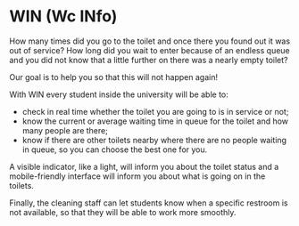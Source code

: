 # WIN (Wc INfo)

How many times did you go to the toilet and once there you found out it was out of service? How long did you wait to enter because of an endless queue and you did not know that a little further on there was a nearly empty toilet?

Our goal is to help you so that this will not happen again!

With WIN every student inside the university will be able to:
- check in real time whether the toilet you are going to is in service or not;
- know the current or average waiting time in queue for the toilet and how many people are there;
- know if there are other toilets nearby where there are no people waiting in queue, so you can choose the best one for you.

A visible indicator, like a light, will inform you about the toilet status and a mobile-friendly interface will inform you about what is going on in the toilets.

Finally, the cleaning staff can let students know when a specific restroom is not available, so that they will be able to work more smoothly.
